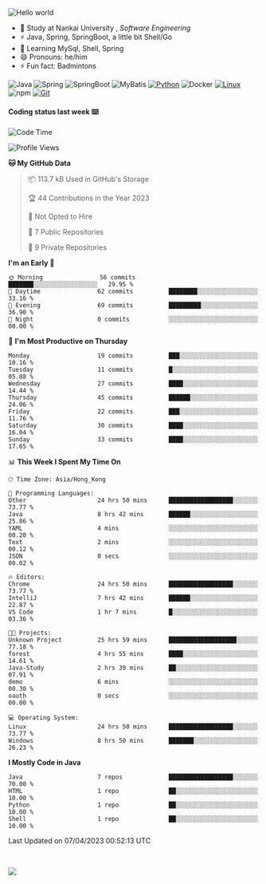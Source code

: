 

<img src="https://raw.githubusercontent.com/sagar-viradiya/sagar-viradiya/master/resources/banner.png" alt="Hello world">


<br/>


- 🍻  Study at Nankai University , _Software Engineering_
- ⚡  Java, Spring, SpringBoot, a little bit Shell/Go
- 🌱 Learning MySql, Shell, Spring
- 😄 Pronouns: he/him
- ⚡ Fun fact: Badmintons

![Java](https://img.shields.io/badge/-Java-007396?style=flat-square&logo=java&logoColor=ffffff)
![Spring](https://img.shields.io/badge/-Spring-green)
![SpringBoot](https://img.shields.io/badge/-SpringBoot-green)
![MyBatis](https://img.shields.io/badge/-MyBatis-yellowgreen)
[![Python](https://img.shields.io/badge/-Python-3776AB?style=flat-square&logo=python&logoColor=ffffff)](https://www.python.org/)
![Docker](https://img.shields.io/badge/Docker-2496ED?style=flat-square&logo=docker&logoColor=ffffff)
[![Linux](https://img.shields.io/badge/-Linux-333333?style=flat-square&logo=linux&logoColor=white)](https://www.linuxfoundation.org/)
![npm](https://img.shields.io/badge/-NPM-CB3837?style=flat-square&logo=npm&logoColor=white)
[![Git](https://img.shields.io/badge/-Git-f05032?style=flat-square&logo=git&logoColor=white)](https://git-scm.com/)

#### Coding status last week ⌨️

<!--START_SECTION:waka-->
![Code Time](http://img.shields.io/badge/Code%20Time-100%20hrs%207%20mins-blue)

![Profile Views](http://img.shields.io/badge/Profile%20Views-58-blue)

**🐱 My GitHub Data** 

> 📦 113.7 kB Used in GitHub's Storage 
 > 
> 🏆 44 Contributions in the Year 2023
 > 
> 🚫 Not Opted to Hire
 > 
> 📜 7 Public Repositories 
 > 
> 🔑 9 Private Repositories 
 > 
**I'm an Early 🐤** 

```text
🌞 Morning                56 commits          ███████░░░░░░░░░░░░░░░░░░   29.95 % 
🌆 Daytime                62 commits          ████████░░░░░░░░░░░░░░░░░   33.16 % 
🌃 Evening                69 commits          █████████░░░░░░░░░░░░░░░░   36.90 % 
🌙 Night                  0 commits           ░░░░░░░░░░░░░░░░░░░░░░░░░   00.00 % 
```
📅 **I'm Most Productive on Thursday** 

```text
Monday                   19 commits          ███░░░░░░░░░░░░░░░░░░░░░░   10.16 % 
Tuesday                  11 commits          █░░░░░░░░░░░░░░░░░░░░░░░░   05.88 % 
Wednesday                27 commits          ████░░░░░░░░░░░░░░░░░░░░░   14.44 % 
Thursday                 45 commits          ██████░░░░░░░░░░░░░░░░░░░   24.06 % 
Friday                   22 commits          ███░░░░░░░░░░░░░░░░░░░░░░   11.76 % 
Saturday                 30 commits          ████░░░░░░░░░░░░░░░░░░░░░   16.04 % 
Sunday                   33 commits          ████░░░░░░░░░░░░░░░░░░░░░   17.65 % 
```


📊 **This Week I Spent My Time On** 

```text
🕑︎ Time Zone: Asia/Hong_Kong

💬 Programming Languages: 
Other                    24 hrs 50 mins      ██████████████████░░░░░░░   73.77 % 
Java                     8 hrs 42 mins       ██████░░░░░░░░░░░░░░░░░░░   25.86 % 
YAML                     4 mins              ░░░░░░░░░░░░░░░░░░░░░░░░░   00.20 % 
Text                     2 mins              ░░░░░░░░░░░░░░░░░░░░░░░░░   00.12 % 
JSON                     0 secs              ░░░░░░░░░░░░░░░░░░░░░░░░░   00.02 % 

🔥 Editors: 
Chrome                   24 hrs 50 mins      ██████████████████░░░░░░░   73.77 % 
IntelliJ                 7 hrs 42 mins       ██████░░░░░░░░░░░░░░░░░░░   22.87 % 
VS Code                  1 hr 7 mins         █░░░░░░░░░░░░░░░░░░░░░░░░   03.36 % 

🐱‍💻 Projects: 
Unknown Project          25 hrs 59 mins      ███████████████████░░░░░░   77.18 % 
forest                   4 hrs 55 mins       ████░░░░░░░░░░░░░░░░░░░░░   14.61 % 
Java-Study               2 hrs 39 mins       ██░░░░░░░░░░░░░░░░░░░░░░░   07.91 % 
demo                     6 mins              ░░░░░░░░░░░░░░░░░░░░░░░░░   00.30 % 
oauth                    0 secs              ░░░░░░░░░░░░░░░░░░░░░░░░░   00.00 % 

💻 Operating System: 
Linux                    24 hrs 50 mins      ██████████████████░░░░░░░   73.77 % 
Windows                  8 hrs 50 mins       ███████░░░░░░░░░░░░░░░░░░   26.23 % 
```

**I Mostly Code in Java** 

```text
Java                     7 repos             ██████████████████░░░░░░░   70.00 % 
HTML                     1 repo              ██░░░░░░░░░░░░░░░░░░░░░░░   10.00 % 
Python                   1 repo              ██░░░░░░░░░░░░░░░░░░░░░░░   10.00 % 
Shell                    1 repo              ██░░░░░░░░░░░░░░░░░░░░░░░   10.00 % 
```




 Last Updated on 07/04/2023 00:52:13 UTC
<!--END_SECTION:waka-->

<br/>

![](https://github-profile-trophy.vercel.app/?username=quincysky&column=7)







